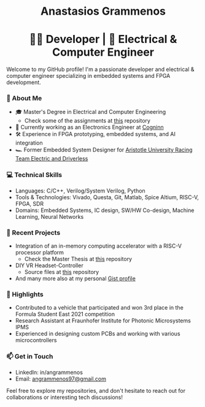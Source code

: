 # <h1 align="center"> Anastasios Grammenos </h1>

### <h1 align="center"> 👨‍💻 Developer | 🔌 Electrical & Computer Engineer </h1>

Welcome to my GitHub profile! I'm a passionate developer and electrical & computer engineer specializing in embedded systems and FPGA development.

### 🚀 About Me
- 🎓 Master's Degree in Electrical and Computer Engineering
    - Check some of the assignments at [this](https://github.com/angrammenos97/ece_projects.git) repository
- 💼 Currently working as an Electronics Engineer at [Cogninn](https://cogninn.com/)
- 🛠️ Experience in FPGA prototyping, embedded systems, and AI integration
- 🏎️ Former Embedded System Designer for [Aristotle University Racing Team Electric and Driverless](https://www.aristurtle.gr/)

### 💻 Technical Skills

- Languages: C/C++, Verilog/System Verilog, Python
- Tools & Technologies: Vivado, Questa, Git, Matlab, Spice Altium, RISC-V, FPGA, SDR
- Domains: Embedded Systems, IC design, SW/HW Co-design, Machine Learning, Neural Networks

### 🔬 Recent Projects

- Integration of an in-memory computing accelerator with a RISC-V processor platform
    - Check the Master Thesis at [this](https://github.com/angrammenos97/imc.git) repository
- DIY VR Headset-Controller
    - Source files at [this](https://github.com/angrammenos97/OpenCV-VR-Controllers.git) repository
- And many more also at my personal [Gist profile](https://gist.github.com/angrammenos97)

### 🌟 Highlights

- Contributed to a vehicle that participated and won 3rd place in the Formula Student East 2021 competition
- Research Assistant at Fraunhofer Institute for Photonic Microsystems IPMS
- Experienced in designing custom PCBs and working with various microcontrollers

### 📫 Get in Touch

- LinkedIn: in/angrammenos
- Email: angrammenos97@gmail.com

Feel free to explore my repositories, and don't hesitate to reach out for collaborations or interesting tech discussions!
